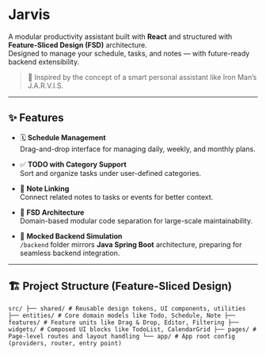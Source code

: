 # Jarvis

A modular productivity assistant built with **React** and structured with **Feature-Sliced Design (FSD)** architecture.  
Designed to manage your schedule, tasks, and notes — with future-ready backend extensibility.

> 🧠 Inspired by the concept of a smart personal assistant like Iron Man’s J.A.R.V.I.S.

---

## ✨ Features

- 🗓️ **Schedule Management**  
  Drag-and-drop interface for managing daily, weekly, and monthly plans.

- ✅ **TODO with Category Support**  
  Sort and organize tasks under user-defined categories.

- 🧠 **Note Linking**  
  Connect related notes to tasks or events for better context.

- 🧩 **FSD Architecture**  
  Domain-based modular code separation for large-scale maintainability.

- 🧪 **Mocked Backend Simulation**  
  `/backend` folder mirrors **Java Spring Boot** architecture, preparing for seamless backend integration.

---

## 🏗 Project Structure (Feature-Sliced Design)

<pre><code>src/ ├── shared/ # Reusable design tokens, UI components, utilities ├── entities/ # Core domain models like Todo, Schedule, Note ├── features/ # Feature units like Drag & Drop, Editor, Filtering ├── widgets/ # Composed UI blocks like TodoList, CalendarGrid ├── pages/ # Page-level routes and layout handling └── app/ # App root config (providers, router, entry point) </code></pre>
